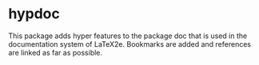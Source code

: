 # hypdoc


This package adds hyper features to the package
doc that is used in the documentation
system of LaTeX2e. Bookmarks are added and references
are linked as far as possible.

